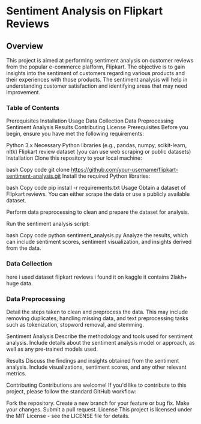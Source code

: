 <h1>Sentiment Analysis on Flipkart Reviews</h1>
<h2>Overview</h2>
This project is aimed at performing sentiment analysis on customer reviews from the popular e-commerce platform, Flipkart. The objective is to gain insights into the sentiment of customers regarding various products and their experiences with those products. The sentiment analysis will help in understanding customer satisfaction and identifying areas that may need improvement.

<h3>Table of Contents</h3>
Prerequisites
Installation
Usage
Data Collection
Data Preprocessing
Sentiment Analysis
Results
Contributing
License
Prerequisites
Before you begin, ensure you have met the following requirements:

Python 3.x
Necessary Python libraries (e.g., pandas, numpy, scikit-learn, nltk)
Flipkart review dataset (you can use web scraping or public datasets)
Installation
Clone this repository to your local machine:

bash
Copy code
git clone https://github.com/your-username/flipkart-sentiment-analysis.git
Install the required Python libraries:

bash
Copy code
pip install -r requirements.txt
Usage
Obtain a dataset of Flipkart reviews. You can either scrape the data or use a publicly available dataset.

Perform data preprocessing to clean and prepare the dataset for analysis.

Run the sentiment analysis script:

bash
Copy code
python sentiment_analysis.py
Analyze the results, which can include sentiment scores, sentiment visualization, and insights derived from the data.

<h3>Data Collection</h3>
here i used dataset flipkart reviews i  found it on kaggle it contains 2lakh+ huge data.

<h3>Data Preprocessing</h3>
Detail the steps taken to clean and preprocess the data. This may include removing duplicates, handling missing data, and text preprocessing tasks such as tokenization, stopword removal, and stemming.

Sentiment Analysis
Describe the methodology and tools used for sentiment analysis. Include details about the sentiment analysis model or approach, as well as any pre-trained models used.

Results
Discuss the findings and insights obtained from the sentiment analysis. Include visualizations, sentiment scores, and any other relevant metrics.

Contributing
Contributions are welcome! If you'd like to contribute to this project, please follow the standard GitHub workflow:

Fork the repository.
Create a new branch for your feature or bug fix.
Make your changes.
Submit a pull request.
License
This project is licensed under the MIT License - see the LICENSE file for details.
